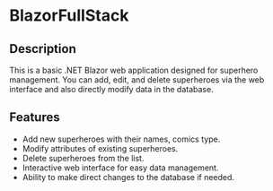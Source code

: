 # BlazorFullStack

## Description

This is a basic .NET Blazor web application designed for superhero management. You can add, edit, and delete superheroes via the web interface and also directly modify data in the database.

## Features

- Add new superheroes with their names, comics type.
- Modify attributes of existing superheroes.
- Delete superheroes from the list.
- Interactive web interface for easy data management.
- Ability to make direct changes to the database if needed.
